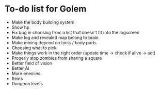 # To-do list for Golem

* Make the body building system
* Show hp
* Fix bug in choosing from a list that doesn't fit into the logscreen
* Make log and revealed map belong to brain
* Make mining depend on tools / body parts
* Choosing what to pick
* Make things work in the right order (update time -> check if alive -> act)
* Properly stop zombies from sharing a square
* Better field of vision
* Better AI
* More enemies
* Items
* Dungeon levels